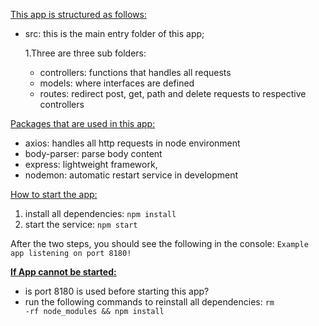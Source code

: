 <u>This app is structured as follows:</u>
* src: this is the main entry folder of this app;
     
     1.Three are three sub folders: 
     * controllers: functions that handles all requests
     * models: where interfaces are defined
     * routes: redirect post, get, path and delete requests to respective controllers

<u> Packages that are used in this app:</u>

* axios: handles all http requests in node environment
* body-parser: parse body content
* express: lightweight framework,
* nodemon: automatic restart service in development

<u>How to start the app:</u>
1. install all dependencies:
<code>npm install </code>
2. start the service:
<code>npm start</code>

After the two steps, you should see the following in the console:
<code>Example app listening on port 8180!
</code>

<u><b>If App cannot be started:</b></u>
* is port 8180 is used before starting this app?
* run the following commands to reinstall all dependencies:
<code>rm -rf node_modules && npm install </code>
